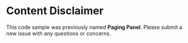 # Content Disclaimer
This code sample was previously named **Paging Panel**. Please submit a new issue with any questions or concerns. 